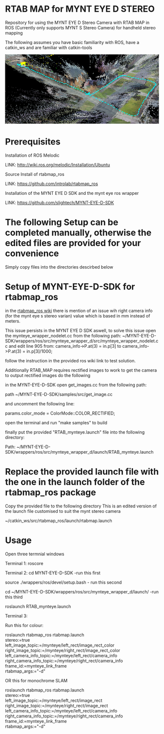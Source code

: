

# RTAB MAP for MYNT EYE D STEREO
Repository for using the MYNT EYE D Stereo Camera with RTAB MAP in ROS (Currently only supports MYNT S Stereo Camera) for handheld stereo mapping 

The following assumes you have basic familiarity with ROS, have a catkin_ws and are familiar with catkin-tools


![GitHub Logo](/field_test1_isometric.png)


# Prerequisites
Installation of ROS Melodic 

LINK: http://wiki.ros.org/melodic/Installation/Ubuntu

Source Install of rtabmap_ros

LINK: https://github.com/introlab/rtabmap_ros

Installation of the MYNT EYE D SDK and the mynt eye ros wrapper

LINK: https://github.com/slightech/MYNT-EYE-D-SDK

# The following Setup can be completed manually, otherwise the edited files are provided for your convenience
Simply copy files into the directories descirbed below


# Setup of MYNT-EYE-D-SDK for rtabmap_ros

in the [rtabmap_ros wiki](http://wiki.ros.org/rtabmap_ros/Tutorials/StereoHandHeldMapping#Note) there is mention of an issue wih right camera info (for the mynt eye s stereo varian) value which is based in mm instead of meters. 

This issue persists in the MYNT EYE D SDK aswell, to solve this issue open the mynteye_wrapper_nodelet.cc from the following path: ~/MYNT-EYE-D-SDK/wrappers/ros/src/mynteye_wrapper_d/src/mynteye_wrapper_nodelet.cc
 and edit line 905 from:
 camera_info->P.at(3) = in.p[3] 
 to 
 camera_info->P.at(3) = in.p[3]/1000;  

follow the instruction in the provided ros wiki link to test solution.

Additionally RTAB_MAP requires rectified images to work to get the camera to output rectified images do the following

in the MYNT-EYE-D-SDK open get_images.cc from the following path:

path ~/MYNT-EYE-D-SDK/samples/src/get_image.cc

and uncomment the following line:

params.color_mode = ColorMode::COLOR_RECTIFIED;

open the terminal and run "make samples" to build 

finally put the provided "RTAB_mynteye.launch" file into the following directory:

Path: ~/MYNT-EYE-D-SDK/wrappers/ros/src/mynteye_wrapper_d/launch/RTAB_mynteye.launch


# Replace the provided launch file with the one in the launch folder of the rtabmap_ros package
Copy the provided file to the following directory This is an edited version of the launch file customised to suit the mynt stereo camera

~/catkin_ws/src/rtabmap_ros/launch/rtabmap.launch

# Usage 
Open three termnial windows 

Terminal 1: 
roscore

Terminal 2:
cd MYNT-EYE-D-SDK -run this first

 source ./wrappers/ros/devel/setup.bash - run this second

  cd ~/MYNT-EYE-D-SDK/wrappers/ros/src/mynteye_wrapper_d/launch/ -run this third

roslaunch RTAB_mynteye.launch

Terminal 3:

Run this for colour:

roslaunch rtabmap_ros rtabmap.launch \
   stereo:=true \
   left_image_topic:=/mynteye/left_rect/image_rect_color \
   right_image_topic:=/mynteye/right_rect/image_rect_color \
   left_camera_info_topic:=/mynteye/left_rect/camera_info \
   right_camera_info_topic:=/mynteye/right_rect/camera_info \
   frame_id:=mynteye_link_frame \
   rtabmap_args:="-d"
   
  OR this for monochrome SLAM
  
  roslaunch rtabmap_ros rtabmap.launch \
   stereo:=true \
   left_image_topic:=/mynteye/left_rect/image_rect \
   right_image_topic:=/mynteye/right_rect/image_rect \
   left_camera_info_topic:=/mynteye/left_rect/camera_info \
   right_camera_info_topic:=/mynteye/right_rect/camera_info \
   frame_id:=mynteye_link_frame \
   rtabmap_args:="-d"



